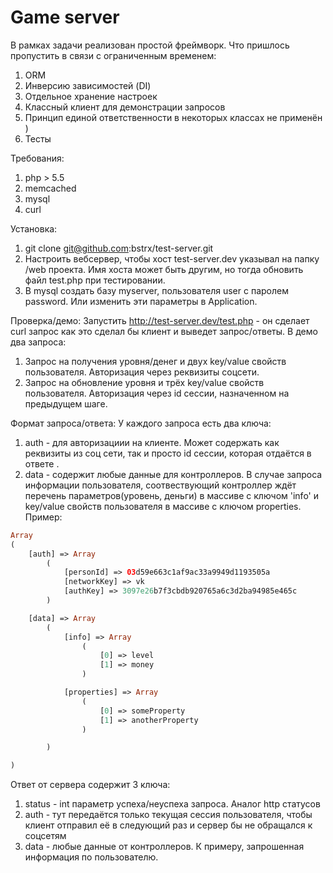 # Game server
В рамках задачи реализован простой фреймворк.
Что пришлось пропустить в связи с ограниченным временем:
1) ORM
2) Инверсию зависимостей (DI)
3) Отдельное хранение настроек
4) Классный клиент для демонстрации запросов
5) Принцип единой ответственности в некоторых классах не применён )
6) Тесты

Требования:
1) php > 5.5
2) memcached
3) mysql
4) curl

Установка:
1) git clone git@github.com:bstrx/test-server.git
2) Настроить вебсервер, чтобы хост test-server.dev указывал на папку /web проекта. Имя хоста может быть другим, но тогда обновить файл test.php при тестировании.
3) В mysql создать базу myserver, пользователя user с паролем password. Или изменить эти параметры в Application.

Проверка/демо:
Запустить http://test-server.dev/test.php - он сделает curl запрос как это сделал бы клиент и выведет запрос/ответы. В демо два запроса:
1) Запрос на получения уровня/денег и двух key/value свойств пользователя. Авторизация через реквизиты соцсети.
2) Запрос на обновление уровня и трёх key/value свойств пользователя. Авторизация через id сессии, назначенном на предыдущем шаге.

Формат запроса/ответа:
У каждого запроса есть два ключа:
1) auth - для авторизациии на клиенте. Может содержать как реквизиты из соц сети, так и просто id сессии, которая отдаётся в ответе .
2) data - содержит любые данные для контроллеров. В случае запроса информации пользователя, соотвествующий контроллер ждёт перечень параметров(уровень, деньги) в массиве с ключом 'info' и key/value свойств пользователя в массиве с ключом properties.
Пример:
```php
Array
(
    [auth] => Array
        (
            [personId] => 03d59e663c1af9ac33a9949d1193505a
            [networkKey] => vk
            [authKey] => 3097e26b7f3cbdb920765a6c3d2ba94985e465c
        )

    [data] => Array
        (
            [info] => Array
                (
                    [0] => level
                    [1] => money
                )

            [properties] => Array
                (
                    [0] => someProperty
                    [1] => anotherProperty
                )

        )

)
```
Ответ от сервера содержит 3 ключа:
1) status - int параметр успеха/неуспеха запроса. Аналог http статусов
2) auth - тут передаётся только текущая сессия пользователя, чтобы клиент отправил её в следующий раз и сервер бы не обращался к соцсетям
3) data - любые данные от контроллеров. К примеру, запрошенная информация по пользователю.

